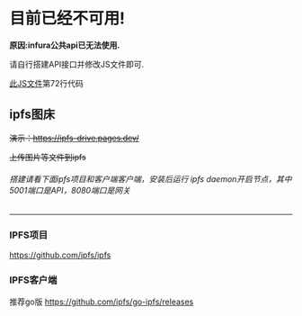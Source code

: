 # 目前已经不可用!

**原因:infura公共api已无法使用.**

请自行搭建API接口并修改JS文件即可.

[此JS文件](https://github.com/LanYunDev/ipfs/blob/main/static/file.js)第72行代码


## ipfs图床

~~演示：https://ipfs-drive.pages.dev/~~

~~上传图片等文件到ipfs~~

###### 搭建请看下面ipfs项目和客户端客户端，安装后运行 ipfs daemon开启节点，其中5001端口是API，8080端口是网关
----------------------------------

### IPFS项目
https://github.com/ipfs/ipfs 

### IPFS客户端
推荐go版 https://github.com/ipfs/go-ipfs/releases
